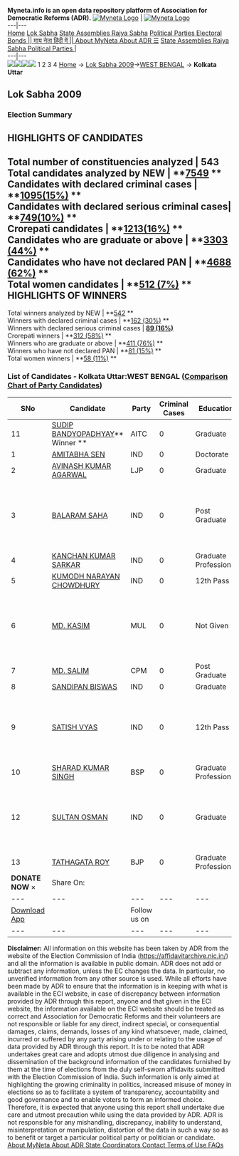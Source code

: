 **Myneta.info is an open data repository platform of Association for Democratic Reforms (ADR).**
[![Myneta Logo](https://www.myneta.info/lib/img/myneta-logo.png)](https://www.myneta.info/) | [![Myneta Logo](https://www.myneta.info/lib/img/adr-logo.png)](https://adrindia.org)  
---|---  
[Home](https://www.myneta.info/) [Lok Sabha](https://www.myneta.info/#ls "Lok Sabha") [ State Assemblies ](https://www.myneta.info/#sa "State Assemblies") [Rajya Sabha](https://www.myneta.info/#rs "Rajya Sabha") [Political Parties ](https://www.myneta.info/party "Political Parties") [ Electoral Bonds ](https://www.myneta.info/electoral_bonds "Electoral Bonds") [ || माय नेता हिंदी में || ](https://translate.google.co.in/translate?prev=hp&hl=en&js=y&u=www.myneta.info&sl=en&tl=hi&history_state0=) [ About MyNeta ](https://adrindia.org/content/about-myneta) [ About ADR ](https://adrindia.org/about-adr/who-we-are) [☰](javascript:void\(0\))
[ State Assemblies ](https://www.myneta.info/#sa "State Assemblies") [ Rajya Sabha ](https://www.myneta.info/#rs "Rajya Sabha") [ Political Parties ](https://www.myneta.info/party "Political Parties")
|   
---|---  
![](https://www.myneta.info/lib/img/banner/banner-1.png)![](https://www.myneta.info/lib/img/banner/banner-2.png)![](https://www.myneta.info/lib/img/banner/banner-3.png)![](https://www.myneta.info/lib/img/banner/banner-4.png)
1  2  3  4 
[Home](https://www.myneta.info/) → [Lok Sabha 2009](https://www.myneta.info/ls2009/)→[WEST BENGAL](https://www.myneta.info/ls2009/index.php?action=show_constituencies&state_id=25) → **Kolkata Uttar**
### 
## Lok Sabha 2009
###  Election Summary 
HIGHLIGHTS OF CANDIDATES  
---  
Total number of constituencies analyzed |  543   
Total candidates analyzed by NEW | **[7549](https://www.myneta.info/ls2009/index.php?action=summary&subAction=candidates_analyzed&sort=candidate#summary) **  
Candidates with declared criminal cases | **[1095(15%)](https://www.myneta.info/ls2009/index.php?action=summary&subAction=crime&sort=candidate#summary) **  
Candidates with declared serious criminal cases| **[749(10%)](https://www.myneta.info/ls2009/index.php?action=summary&subAction=serious_crime&sort=candidate#summary) **  
Crorepati candidates | **[1213(16%)](https://www.myneta.info/ls2009/index.php?action=summary&subAction=crorepati&sort=candidate#summary) **  
Candidates who are graduate or above | **[3303 (44%)](https://www.myneta.info/ls2009/index.php?action=summary&subAction=education&sort=candidate#summary) **  
Candidates who have not declared PAN | **[4688 (62%)](https://www.myneta.info/ls2009/index.php?action=summary&subAction=without_pan&sort=candidate#summary) **  
Total women candidates | **[512 (7%)](https://www.myneta.info/ls2009/index.php?action=summary&subAction=women_candidate&sort=candidate#summary) **  
HIGHLIGHTS OF WINNERS  
---  
Total winners analyzed by NEW | **[542](https://www.myneta.info/ls2009/index.php?action=summary&subAction=winner_analyzed&sort=candidate#summary) **  
Winners with declared criminal cases | **[162 (30%)](https://www.myneta.info/ls2009/index.php?action=summary&subAction=winner_crime&sort=candidate#summary) **  
Winners with declared serious criminal cases | **[89 (16%)](https://www.myneta.info/ls2009/index.php?action=summary&subAction=winner_serious_crime&sort=candidate#summary)**  
Crorepati winners | **[312 (58%)](https://www.myneta.info/ls2009/index.php?action=summary&subAction=winner_crorepati&sort=candidate#summary) **  
Winners who are graduate or above | **[411 (76%)](https://www.myneta.info/ls2009/index.php?action=summary&subAction=winner_education&sort=candidate#summary) **  
Winners who have not declared PAN | **[81 (15%)](https://www.myneta.info/ls2009/index.php?action=summary&subAction=winner_without_pan&sort=candidate#summary) **  
Total women winners | **[58 (11%)](https://www.myneta.info/ls2009/index.php?action=summary&subAction=winner_women&sort=candidate#summary) **  
### List of Candidates - Kolkata Uttar:WEST BENGAL ([Comparison Chart of Party Candidates](https://www.myneta.info/ls2009/comparisonchart.php?constituency_id=536))
SNo | Candidate| Party| Criminal Cases| Education| Age| Total Assets| Liabilities  
---|---|---|---|---|---|---|---  
11  | [SUDIP BANDYOPADHYAY](https://www.myneta.info/ls2009/candidate.php?candidate_id=8211)** Winner ** | AITC | 0 | Graduate| 57 | Rs 41,87,479 ~ 41 Lacs+ | Rs 1,96,283 ~ 1 Lacs+  
1  | [AMITABHA SEN](https://www.myneta.info/ls2009/candidate.php?candidate_id=8215) | IND | 0 | Doctorate| 66 | Rs 65,72,032 ~ 65 Lacs+ | Rs 0 ~   
2  | [AVINASH KUMAR AGARWAL](https://www.myneta.info/ls2009/candidate.php?candidate_id=8213) | LJP | 0 | Graduate| 35 | Rs 7,91,47,034 ~ 7 Crore+ | Rs 73,04,791 ~ 73 Lacs+  
3  | [BALARAM SAHA](https://www.myneta.info/ls2009/candidate.php?candidate_id=8216) | IND | 0 | Post Graduate| 45 | ![](https://myneta.info/image_v2.php?myneta_folder=ls2009&candidate_id=8216&col=ta) | ![](https://myneta.info/image_v2.php?myneta_folder=ls2009&candidate_id=8216&col=lia)  
4  | [KANCHAN KUMAR SARKAR](https://www.myneta.info/ls2009/candidate.php?candidate_id=8217) | IND | 0 | Graduate Professional| 58 | Rs 17,16,000 ~ 17 Lacs+ | Rs 0 ~   
5  | [KUMODH NARAYAN CHOWDHURY](https://www.myneta.info/ls2009/candidate.php?candidate_id=8218) | IND | 0 | 12th Pass| 34 | Rs 15,22,000 ~ 15 Lacs+ | Rs 0 ~   
6  | [MD. KASIM](https://www.myneta.info/ls2009/candidate.php?candidate_id=8214) | MUL | 0 | Not Given| 79 | ![](https://myneta.info/image_v2.php?myneta_folder=ls2009&candidate_id=8214&col=ta) | ![](https://myneta.info/image_v2.php?myneta_folder=ls2009&candidate_id=8214&col=lia)  
7  | [MD. SALIM](https://www.myneta.info/ls2009/candidate.php?candidate_id=8209) | CPM | 0 | Post Graduate| 51 | Rs 84,56,467 ~ 84 Lacs+ | Rs 0 ~   
8  | [SANDIPAN BISWAS](https://www.myneta.info/ls2009/candidate.php?candidate_id=8219) | IND | 0 | Graduate| 52 | Rs 3,28,23,052 ~ 3 Crore+ | Rs 66,41,296 ~ 66 Lacs+  
9  | [SATISH VYAS](https://www.myneta.info/ls2009/candidate.php?candidate_id=8220) | IND | 0 | 12th Pass| 67 | ![](https://myneta.info/image_v2.php?myneta_folder=ls2009&candidate_id=8220&col=ta) | ![](https://myneta.info/image_v2.php?myneta_folder=ls2009&candidate_id=8220&col=lia)  
10  | [SHARAD KUMAR SINGH](https://www.myneta.info/ls2009/candidate.php?candidate_id=8210) | BSP | 0 | Graduate Professional| 45 | Rs 1,80,25,066 ~ 1 Crore+ | Rs 59,42,361 ~ 59 Lacs+  
12  | [SULTAN OSMAN](https://www.myneta.info/ls2009/candidate.php?candidate_id=8221) | IND | 0 | Graduate| 49 | ![](https://myneta.info/image_v2.php?myneta_folder=ls2009&candidate_id=8221&col=ta) | ![](https://myneta.info/image_v2.php?myneta_folder=ls2009&candidate_id=8221&col=lia)  
13  | [TATHAGATA ROY](https://www.myneta.info/ls2009/candidate.php?candidate_id=8212) | BJP | 0 | Graduate Professional| 63 | Rs 84,44,907 ~ 84 Lacs+ | Rs 1,04,220 ~ 1 Lacs+  
|  **DONATE NOW** × |  Share On:  | [](https://api.whatsapp.com/send?text=https%3A%2F%2Fmyneta.info%2Fpunjab2022%2Findex.php%3Faction%3Dshow_constituencies%26state_id%3D19) | [](https://www.facebook.com/sharer/sharer.php?u=https%3A%2F%2Fmyneta.info%2Fpunjab2022%2Findex.php%3Faction%3Dshow_constituencies%26state_id%3D19) | [](https://twitter.com/share?url=https%3A%2F%2Fmyneta.info%2Fpunjab2022%2Findex.php%3Faction%3Dshow_constituencies%26state_id%3D19)  
---|---|---|---|---  
| [ Download App ](https://play.google.com/store/apps/details?id=com.webrosoft.myneta1&pcampaignid=pcampaignidMKT-Other-global-all-co-prtnr-py-PartBadge-Mar2515-1) | [](https://play.google.com/store/apps/details?id=com.webrosoft.myneta1&pcampaignid=pcampaignidMKT-Other-global-all-co-prtnr-py-PartBadge-Mar2515-1) |  Follow us on  | [](https://www.facebook.com/adrindia.org/) | [](https://twitter.com/adrspeaks) | [](https://groups.google.com/g/national-election-watch?hl=en&pli=1) | [](https://www.instagram.com/adrspeaks/) | [](https://www.youtube.com/user/adrspeaks) | [](https://sharechat.com/profile/adrspeaks)  
---|---|---|---|---|---|---|---|---  
**Disclaimer:** All information on this website has been taken by ADR from the website of the Election Commission of India (https://affidavitarchive.nic.in/) and all the information is available in public domain. ADR does not add or subtract any information, unless the EC changes the data. In particular, no unverified information from any other source is used. While all efforts have been made by ADR to ensure that the information is in keeping with what is available in the ECI website, in case of discrepancy between information provided by ADR through this report, anyone and that given in the ECI website, the information available on the ECI website should be treated as correct and Association for Democratic Reforms and their volunteers are not responsible or liable for any direct, indirect special, or consequential damages, claims, demands, losses of any kind whatsoever, made, claimed, incurred or suffered by any party arising under or relating to the usage of data provided by ADR through this report. It is to be noted that ADR undertakes great care and adopts utmost due diligence in analysing and dissemination of the background information of the candidates furnished by them at the time of elections from the duly self-sworn affidavits submitted with the Election Commission of India. Such information is only aimed at highlighting the growing criminality in politics, increased misuse of money in elections so as to facilitate a system of transparency, accountability and good governance and to enable voters to form an informed choice. Therefore, it is expected that anyone using this report shall undertake due care and utmost precaution while using the data provided by ADR. ADR is not responsible for any mishandling, discrepancy, inability to understand, misinterpretation or manipulation, distortion of the data in such a way so as to benefit or target a particular political party or politician or candidate. 
[ About MyNeta ](https://adrindia.org/content/about-myneta) [ About ADR ](https://adrindia.org/about-adr/who-we-are) [ State Coordinators ](https://adrindia.org/about-adr/state-coordinators) [ Contact ](https://adrindia.org/contact-us) [ Terms of Use ](https://adrindia.org/content/adr-terms-use) [ FAQs ](https://adrindia.org/content/faqs)
